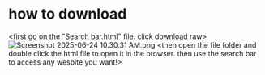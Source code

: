 # how to download
<first go on the "Search bar.html" file. click download raw>
<img src="blob:chrome-untrusted://media-app/64c7acdc-bad9-4ead-9777-8e8fe59473e1" alt="Screenshot 2025-06-24 10.30.31 AM.png"/>
<then open the file folder and double click the html file to open it in the browser. then use the search bar to access any wesbite you want!>
